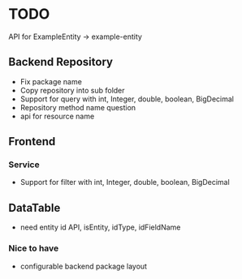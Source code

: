 
# TODO


API for ExampleEntity -> example-entity

## Backend Repository

- Fix package name
- Copy repository into sub folder
- Support for query with int, Integer, double, boolean, BigDecimal
- Repository method name question
- api for resource name

## Frontend

### Service
- Support for filter with int, Integer, double, boolean, BigDecimal

## DataTable
- need entity id API, isEntity, idType, idFieldName


### Nice to have
- configurable backend package layout